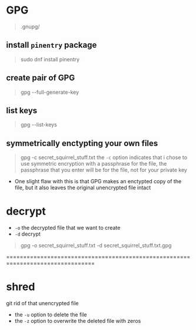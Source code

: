 # GPG
> .gnupg/
## install `pinentry` package
> sudo dnf install pinentry
## create pair of GPG
> gpg --full-generate-key
## list keys
> gpg --list-keys
## symmetrically enctypting your own files
> gpg -c secret_squirrel_stuff.txt
the `-c` option indicates that i chose to use symmetric encryption with a passphrase
for the file, the passphrase that you enter will be for the file, not for your 
private key

- One slight flaw with this is that GPG makes an enctypted copy of the file,
  but it also leaves the original unencrypted file intact
# decrypt
- `-o` the decrypted file that we want to create
- `-d` decrypt
> gpg -o secret_squirrel_stuff.txt -d secret_squirrel_stuff.txt.gpg

================================================================================
# shred
git rid of that unencrypted file
- the `-u` option to delete the file
- the `-z` option to overwrite the deleted file with zeros
